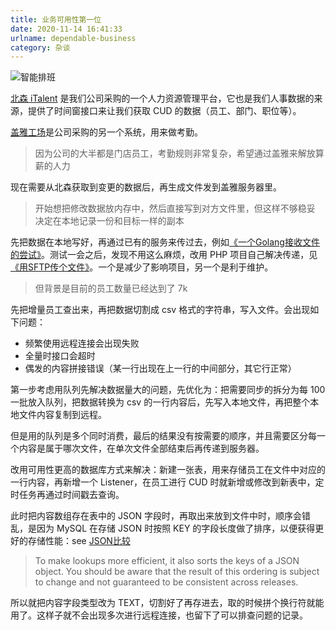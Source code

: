 ```yaml
---
title: 业务可用性第一位
date: 2020-11-14 16:41:33
urlname: dependable-business
category: 杂谈
---
```


![智能排班](https://i.imgtg.com/2022/08/24/K3WPq.png)

<!-- more -->

[北森 iTalent](https://www.italent.cn/) 是我们公司采购的一个人力资源管理平台，它也是我们人事数据的来源，提供了时间窗接口来让我们获取 CUD 的数据（员工、部门、职位等）。

[盖雅工场](https://www.gaiaworks.cn/)是公司采购的另一个系统，用来做考勤。

> 因为公司的大半都是门店员工，考勤规则非常复杂，希望通过盖雅来解放算薪的人力

现在需要从北森获取到变更的数据后，再生成文件发到盖雅服务器里。

> 开始想把修改数据放内存中，然后直接写到对方文件里，但这样不够稳妥
> 决定在本地记录一份和目标一样的副本

先把数据在本地写好，再通过已有的服务来传过去，例如[《一个Golang接收文件的尝试》](/posts/golang-receive-upload-file.html)。测试一会之后，发现不用这么麻烦，改用 PHP 项目自己解决传递，见[《用SFTP传个文件》](/posts/use-sftp-send-file.html)。一个是减少了影响项目，另一个是利于维护。

> 但背景是目前的员工数量已经达到了 7k

先把增量员工查出来，再把数据切割成 csv 格式的字符串，写入文件。会出现如下问题：

- 频繁使用远程连接会出现失败
- 全量时接口会超时
- 偶发的内容拼接错误（某一行出现在上一行的中间部分，其它行正常）

第一步考虑用队列先解决数据量大的问题，先优化为：把需要同步的拆分为每 100 一批放入队列，把数据转换为 csv 的一行内容后，先写入本地文件，再把整个本地文件内容复制到远程。

但是用的队列是多个同时消费，最后的结果没有按需要的顺序，并且需要区分每一个内容是属于哪次文件，在单次文件全部结束后再传递到服务器。

改用可用性更高的数据库方式来解决：新建一张表，用来存储员工在文件中对应的一行内容，再新增一个 Listener，在员工进行 CUD 时就新增或修改到新表中，定时任务再通过时间戳去查询。

此时把内容数组存在表中的 JSON 字段时，再取出来放到文件中时，顺序会错乱，是因为 MySQL 在存储 JSON 时按照 KEY 的字段长度做了排序，以便获得更好的存储性能：see [JSON比较](https://dev.mysql.com/doc/refman/5.7/en/json.html#json-comparison)

> To make lookups more efficient, it also sorts the keys of a JSON object. You should be aware that the result of this ordering is subject to change and not guaranteed to be consistent across releases.

所以就把内容字段类型改为 TEXT，切割好了再存进去，取的时候拼个换行符就能用了。这样子就不会出现多次进行远程连接，也留下了可以排查问题的记录。
